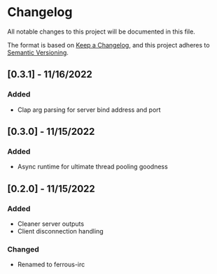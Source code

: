 # Changelog

All notable changes to this project will be documented in this file.

The format is based on [Keep a Changelog](https://keepachangelog.com/en/1.0.0/),
and this project adheres to [Semantic Versioning](https://semver.org/spec/v2.0.0.html).

## [0.3.1] - 11/16/2022

### Added 

- Clap arg parsing for server bind address and port

## [0.3.0] - 11/15/2022

### Added
- Async runtime for ultimate thread pooling goodness

## [0.2.0] - 11/15/2022

### Added
- Cleaner server outputs
- Client disconnection handling

### Changed
- Renamed to ferrous-irc
